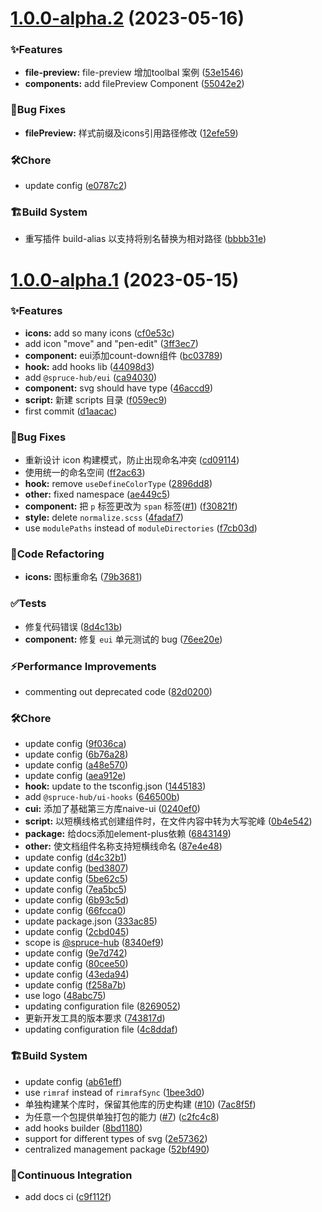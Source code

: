 # [1.0.0-alpha.2](https://github.com/spruce-hub/spruce-ui/compare/v1.0.0-alpha.1...v1.0.0-alpha.2) (2023-05-16)


### ✨Features

* **file-preview:** file-preview 增加toolbal 案例 ([53e1546](https://github.com/spruce-hub/spruce-ui/commit/53e15460dd28a9269b6de62930b4eeee39d2e447))
* **components:** add filePreview Component ([55042e2](https://github.com/spruce-hub/spruce-ui/commit/55042e2de124869611279cb4ba701b511e850f7a))


### 🐛Bug Fixes

* **filePreview:** 样式前缀及icons引用路径修改 ([12efe59](https://github.com/spruce-hub/spruce-ui/commit/12efe599ab55c5a16379c31fb1776fc9998fa69e))


### 🛠️Chore

* update config ([e0787c2](https://github.com/spruce-hub/spruce-ui/commit/e0787c28173417c69715028fe1e06c6af2e45d6d))


### 🏗️Build System

* 重写插件 build-alias 以支持将别名替换为相对路径 ([bbbb31e](https://github.com/spruce-hub/spruce-ui/commit/bbbb31e0afe66d3fadaef24e5e97c5f0cf0c8571))



# [1.0.0-alpha.1](https://github.com/spruce-hub/spruce-ui/compare/d1aacac4ed25e52c9fb025a64031e8ae7ef60581...v1.0.0-alpha.1) (2023-05-15)


### ✨Features

* **icons:** add so many icons ([cf0e53c](https://github.com/spruce-hub/spruce-ui/commit/cf0e53c44cf8b132fec32925119d4d75c1139e1a))
* add icon "move" and "pen-edit" ([3ff3ec7](https://github.com/spruce-hub/spruce-ui/commit/3ff3ec75b6ffd0ec6cb4aeab28a3f3ad6ed90352))
* **component:** eui添加count-down组件 ([bc03789](https://github.com/spruce-hub/spruce-ui/commit/bc03789b607fbe38f47e70bb648ed90201cfc32c))
* **hook:** add hooks lib ([44098d3](https://github.com/spruce-hub/spruce-ui/commit/44098d31dc33bd9b9ed127d1b92b6b09be666411))
* add `@spruce-hub/eui` ([ca94030](https://github.com/spruce-hub/spruce-ui/commit/ca94030f0defcbe5ee726c53e42d3de637e91936))
* **component:** svg should have type ([46accd9](https://github.com/spruce-hub/spruce-ui/commit/46accd9ce5027986459371bf2757907d1b23e8ba))
* **script:** 新建 scripts 目录 ([f059ec9](https://github.com/spruce-hub/spruce-ui/commit/f059ec9b81b5be0c817f3f6056678bd27d259ecf))
* first commit ([d1aacac](https://github.com/spruce-hub/spruce-ui/commit/d1aacac4ed25e52c9fb025a64031e8ae7ef60581))


### 🐛Bug Fixes

* 重新设计 icon 构建模式，防止出现命名冲突 ([cd09114](https://github.com/spruce-hub/spruce-ui/commit/cd091144e9f9e56f8966b9b2c5227acfc36cf9e2))
* 使用统一的命名空间 ([ff2ac63](https://github.com/spruce-hub/spruce-ui/commit/ff2ac63d24049707a9e20b4bad5a19db71edfef0))
* **hook:** remove `useDefineColorType` ([2896dd8](https://github.com/spruce-hub/spruce-ui/commit/2896dd88c307fa400263518b5d26b6cd32ff6846))
* **other:** fixed namespace ([ae449c5](https://github.com/spruce-hub/spruce-ui/commit/ae449c521bc9b1da3b323e76f258f3499089915e))
* **component:** 把 `p` 标签更改为 `span` 标签([#1](https://github.com/spruce-hub/spruce-ui/issues/1)) ([f30821f](https://github.com/spruce-hub/spruce-ui/commit/f30821fd7db3aefce98553c1b101553d5e73f18d))
* **style:** delete `normalize.scss` ([4fadaf7](https://github.com/spruce-hub/spruce-ui/commit/4fadaf7604103e7bb208991bcd4ef36443d80ee0))
* use `modulePaths` instead of `moduleDirectories` ([f7cb03d](https://github.com/spruce-hub/spruce-ui/commit/f7cb03dffb7c7326cfc463abbc058e3e2a827a6d))


### 🔨Code Refactoring

* **icons:** 图标重命名 ([79b3681](https://github.com/spruce-hub/spruce-ui/commit/79b3681760286269ddec5fa7a17b295494565b97))


### ✅Tests

* 修复代码错误 ([8d4c13b](https://github.com/spruce-hub/spruce-ui/commit/8d4c13b25e49f0ae6b81589ca0ec4e2ff20d1023))
* **component:** 修复 `eui` 单元测试的 bug ([76ee20e](https://github.com/spruce-hub/spruce-ui/commit/76ee20e1b80e46a05a1412e8f9e4aa5c1e334592))


### ⚡Performance Improvements

* commenting out deprecated code ([82d0200](https://github.com/spruce-hub/spruce-ui/commit/82d0200b366cd0eced357be8985793735ebb23f3))


### 🛠️Chore

* update config ([9f036ca](https://github.com/spruce-hub/spruce-ui/commit/9f036ca3b12070f8dc319a8656b3f570cd7edbcd))
* update config ([6b76a28](https://github.com/spruce-hub/spruce-ui/commit/6b76a28d677160fca37cfca7dfaf5a64de57a6b7))
* update config ([a48e570](https://github.com/spruce-hub/spruce-ui/commit/a48e5702197d2560df879466be545928bc271287))
* update config ([aea912e](https://github.com/spruce-hub/spruce-ui/commit/aea912e26bfef3d0e9030cedebdc4b271c272938))
* **hook:** update to the tsconfig.json ([1445183](https://github.com/spruce-hub/spruce-ui/commit/144518309c9a65cd55152ec7ba3f478ad3be1e60))
* add `@spruce-hub/ui-hooks` ([646500b](https://github.com/spruce-hub/spruce-ui/commit/646500be1478763e36a29380556bcc7d3cb55fbf))
* **cui:** 添加了基础第三方库naive-ui ([0240ef0](https://github.com/spruce-hub/spruce-ui/commit/0240ef0024723238d5f4716439c50e5f8a66f25b))
* **script:** 以短横线格式创建组件时，在文件内容中转为大写驼峰 ([0b4e542](https://github.com/spruce-hub/spruce-ui/commit/0b4e54210474b2e9b5c01d13f713834b8f2b131b))
* **package:** 给docs添加element-plus依赖 ([6843149](https://github.com/spruce-hub/spruce-ui/commit/684314982f74e81850de7ea5dfbbad15b033bd23))
* **other:** 使文档组件名称支持短横线命名 ([87e4e48](https://github.com/spruce-hub/spruce-ui/commit/87e4e489e28a035b6aed149cad8e0cca409e60db))
* update config ([d4c32b1](https://github.com/spruce-hub/spruce-ui/commit/d4c32b15a074cc365b2c9786fc4a1a39fc11309f))
* update config ([bed3807](https://github.com/spruce-hub/spruce-ui/commit/bed380724aa2d8cb5ef4543e1116f4fb4e01e74c))
* update config ([5be62c5](https://github.com/spruce-hub/spruce-ui/commit/5be62c57a0c1ed2fec3363e9c0de3337668b14ad))
* update config ([7ea5bc5](https://github.com/spruce-hub/spruce-ui/commit/7ea5bc545fbf882937063555eca4807e79cbc3c9))
* update config ([6b93c5d](https://github.com/spruce-hub/spruce-ui/commit/6b93c5de0a85fc35aded1a5fe6fe4892b9127088))
* update config ([66fcca0](https://github.com/spruce-hub/spruce-ui/commit/66fcca0b333ca4c2cfe8c5267f6e0cc46ab1f93e))
* update package.json ([333ac85](https://github.com/spruce-hub/spruce-ui/commit/333ac85e6fa84c44df03c4e1e3bd6cb0ca558200))
* update config ([2cbd045](https://github.com/spruce-hub/spruce-ui/commit/2cbd045bc9054670685928590d886be646544fb8))
* scope is [@spruce-hub](https://github.com/spruce-hub) ([8340ef9](https://github.com/spruce-hub/spruce-ui/commit/8340ef986ca5dca594d6c8b7277a719253b920dc))
* update config ([9e7d742](https://github.com/spruce-hub/spruce-ui/commit/9e7d742a79531f364819b68176f2c28fdd88b059))
* update config ([80cee50](https://github.com/spruce-hub/spruce-ui/commit/80cee50fa85d6809755e87b837ac8018c230cd9b))
* update config ([43eda94](https://github.com/spruce-hub/spruce-ui/commit/43eda94269a80859cda217a2eca796bf3aa8c706))
* update config ([f258a7b](https://github.com/spruce-hub/spruce-ui/commit/f258a7b4d67856a07c2d2e2915aff258cfde85ba))
* use logo ([48abc75](https://github.com/spruce-hub/spruce-ui/commit/48abc75c5ee0172ec361651653f84731900ad7fe))
* updating configuration file ([8269052](https://github.com/spruce-hub/spruce-ui/commit/8269052c398a56be0df697b2490d858b698509a0))
* 更新开发工具的版本要求 ([743817d](https://github.com/spruce-hub/spruce-ui/commit/743817d275f9be1f84138451e4afd3ef1ae06600))
* updating configuration file ([4c8ddaf](https://github.com/spruce-hub/spruce-ui/commit/4c8ddaf3d64816b51ffe9ca878f045ee1e67281b))


### 🏗️Build System

* update config ([ab61eff](https://github.com/spruce-hub/spruce-ui/commit/ab61eff20a5490348452f273327ae89b5de5257f))
* use `rimraf` instead of `rimrafSync` ([1bee3d0](https://github.com/spruce-hub/spruce-ui/commit/1bee3d02ee0d163ffe9abcb7b51c3bbe133ed11e))
* 单独构建某个库时，保留其他库的历史构建 ([#10](https://github.com/spruce-hub/spruce-ui/issues/10)) ([7ac8f5f](https://github.com/spruce-hub/spruce-ui/commit/7ac8f5f19f119c830efa1299f891abd3be8d0a66))
* 为任意一个包提供单独打包的能力 ([#7](https://github.com/spruce-hub/spruce-ui/issues/7)) ([c2fc4c8](https://github.com/spruce-hub/spruce-ui/commit/c2fc4c8af38a8ef1d762bd87bd1533549a4a9a7f))
* add hooks builder ([8bd1180](https://github.com/spruce-hub/spruce-ui/commit/8bd11806d2c1cfb22249744b77ad1f074eb8bee1))
* support for different types of svg ([2e57362](https://github.com/spruce-hub/spruce-ui/commit/2e57362ea8b69d8538eb12ff431253ce0d3d1300))
* centralized management package ([52bf490](https://github.com/spruce-hub/spruce-ui/commit/52bf4906261cfb7ee57eee5a55c290f2c302c6ed))


### 👷Continuous Integration

* add docs ci ([c9f112f](https://github.com/spruce-hub/spruce-ui/commit/c9f112f2d5eaa1bf54f0483e2c1324fecc65b03e))



